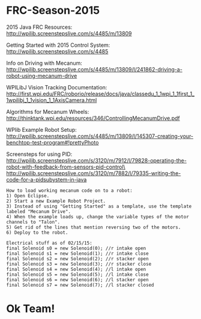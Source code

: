 FRC-Season-2015
===============
2015 Java FRC Resources:
http://wpilib.screenstepslive.com/s/4485/m/13809

Getting Started with 2015 Control System:
http://wpilib.screenstepslive.com/s/4485

Info on Driving with Mecanum: http://wpilib.screenstepslive.com/s/4485/m/13809/l/241862-driving-a-robot-using-mecanum-drive

WPILibJ Vision Tracking Documentation: http://first.wpi.edu/FRC/roborio/release/docs/java/classedu_1_1wpi_1_1first_1_1wpilibj_1_1vision_1_1AxisCamera.html

Algorithms for Mecanum Wheels:
http://thinktank.wpi.edu/resources/346/ControllingMecanumDrive.pdf

WPlib Example Robot Setup:
http://wpilib.screenstepslive.com/s/4485/m/13809/l/145307-creating-your-benchtop-test-program#!prettyPhoto

Screensteps for using PID:
http://wpilib.screenstepslive.com/s/3120/m/7912/l/79828-operating-the-robot-with-feedback-from-sensors-pid-control\
http://wpilib.screenstepslive.com/s/3120/m/7882/l/79335-writing-the-code-for-a-pidsubystem-in-java

    How to load working mecanum code on to a robot:
    1) Open Eclipse.
    2) Start a new Example Robot Project.
    3) Instead of using "Getting Started" as a template, use the template labeled "Mecanum Drive".
    4) When the example loads up, change the variable types of the motor channels to "Talon".
    5) Get rid of the lines that mention reversing two of the motors.
    6) Deploy to the robot.
    
    Electrical stuff as of 02/15/15:
    final Solenoid s0 = new Solenoid(0); //r intake open
    final Solenoid s1 = new Solenoid(1); //r intake close
    final Solenoid s2 = new Solenoid(2); //r stacker open
    final Solenoid s3 = new Solenoid(3); //r stacker close
    final Solenoid s4 = new Solenoid(4); //l intake open
    final Solenoid s5 = new Solenoid(5); //l intake close
    final Solenoid s6 = new Solenoid(6); //l stacker open
    final Solenoid s7 = new Solenoid(7); //l stacker closed
    
Ok Team!
=================================================
    
